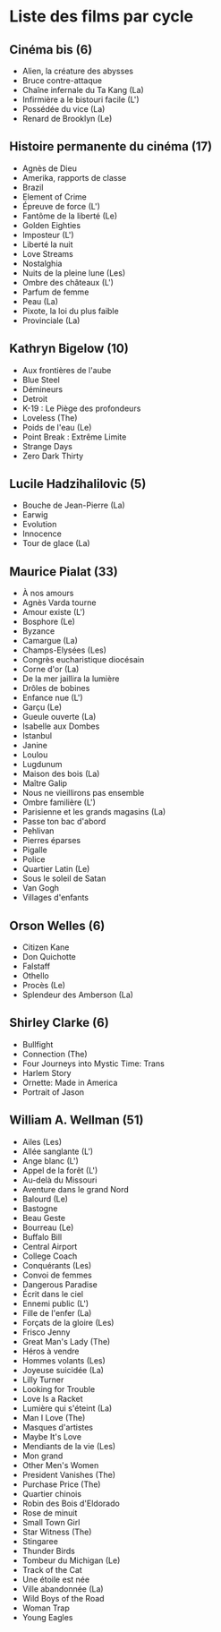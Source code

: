 # Liste des films par cycle

## Cinéma bis (6)

  * Alien, la créature des abysses  
  * Bruce contre-attaque  
  * Chaîne infernale du Ta Kang (La)  
  * Infirmière a le bistouri facile (L')  
  * Possédée du vice (La)  
  * Renard de Brooklyn (Le)

## Histoire permanente du cinéma (17)

  * Agnès de Dieu  
  * Amerika, rapports de classe  
  * Brazil  
  * Element of Crime  
  * Épreuve de force (L')  
  * Fantôme de la liberté (Le)  
  * Golden Eighties  
  * Imposteur (L')  
  * Liberté la nuit  
  * Love Streams  
  * Nostalghia  
  * Nuits de la pleine lune (Les)  
  * Ombre des châteaux (L')  
  * Parfum de femme  
  * Peau (La)  
  * Pixote, la loi du plus faible  
  * Provinciale (La)

## Kathryn Bigelow (10)

  * Aux frontières de l'aube  
  * Blue Steel  
  * Démineurs  
  * Detroit  
  * K-19 : Le Piège des profondeurs  
  * Loveless (The)  
  * Poids de l'eau (Le)  
  * Point Break : Extrême Limite  
  * Strange Days  
  * Zero Dark Thirty

## Lucile Hadzihalilovic (5)

  * Bouche de Jean-Pierre (La)  
  * Earwig  
  * Evolution  
  * Innocence  
  * Tour de glace (La)

## Maurice Pialat (33)

  * À nos amours  
  * Agnès Varda tourne  
  * Amour existe (L')  
  * Bosphore (Le)  
  * Byzance  
  * Camargue (La)  
  * Champs-Elysées (Les)  
  * Congrès eucharistique diocésain  
  * Corne d'or (La)  
  * De la mer jaillira la lumière  
  * Drôles de bobines  
  * Enfance nue (L')  
  * Garçu (Le)  
  * Gueule ouverte (La)  
  * Isabelle aux Dombes  
  * Istanbul  
  * Janine  
  * Loulou  
  * Lugdunum  
  * Maison des bois (La)  
  * Maître Galip  
  * Nous ne vieillirons pas ensemble  
  * Ombre familière (L')  
  * Parisienne et les grands magasins (La)  
  * Passe ton bac d'abord  
  * Pehlivan  
  * Pierres éparses  
  * Pigalle  
  * Police  
  * Quartier Latin (Le)  
  * Sous le soleil de Satan  
  * Van Gogh  
  * Villages d'enfants

## Orson Welles (6)

  * Citizen Kane  
  * Don Quichotte  
  * Falstaff  
  * Othello  
  * Procès (Le)  
  * Splendeur des Amberson (La)

## Shirley Clarke (6)

  * Bullfight  
  * Connection (The)  
  * Four Journeys into Mystic Time: Trans  
  * Harlem Story  
  * Ornette: Made in America  
  * Portrait of Jason

## William A. Wellman (51)

  * Ailes (Les)  
  * Allée sanglante (L')  
  * Ange blanc (L')  
  * Appel de la forêt (L')  
  * Au-delà du Missouri  
  * Aventure dans le grand Nord  
  * Balourd (Le)  
  * Bastogne  
  * Beau Geste  
  * Bourreau (Le)  
  * Buffalo Bill  
  * Central Airport  
  * College Coach  
  * Conquérants (Les)  
  * Convoi de femmes  
  * Dangerous Paradise  
  * Écrit dans le ciel  
  * Ennemi public (L')  
  * Fille de l'enfer (La)  
  * Forçats de la gloire (Les)  
  * Frisco Jenny  
  * Great Man's Lady (The)  
  * Héros à vendre  
  * Hommes volants (Les)  
  * Joyeuse suicidée (La)  
  * Lilly Turner  
  * Looking for Trouble  
  * Love Is a Racket  
  * Lumière qui s'éteint (La)  
  * Man I Love (The)  
  * Masques d'artistes  
  * Maybe It's Love  
  * Mendiants de la vie (Les)  
  * Mon grand  
  * Other Men's Women  
  * President Vanishes (The)  
  * Purchase Price (The)  
  * Quartier chinois  
  * Robin des Bois d'Eldorado  
  * Rose de minuit  
  * Small Town Girl  
  * Star Witness (The)  
  * Stingaree  
  * Thunder Birds  
  * Tombeur du Michigan (Le)  
  * Track of the Cat  
  * Une étoile est née  
  * Ville abandonnée (La)  
  * Wild Boys of the Road  
  * Woman Trap  
  * Young Eagles  
